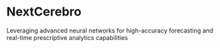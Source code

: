 # NextCerebro
Leveraging advanced neural networks for high-accuracy forecasting and real-time prescriptive analytics capabilities
